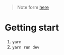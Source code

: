 > Note form [here](https://alligator.io/react/server-side-rendering/)

# Getting start
1. `yarn` 
2. `yarn run dev`